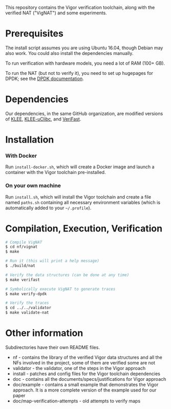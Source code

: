 This repository contains the Vigor verification toolchain, along with the verified NAT ("VigNAT") and some experiments.

# Prerequisites

The install script assumes you are using Ubuntu 16.04, though Debian may also work. You could also install the dependencies manually.

To run verification with hardware models, you need a lot of RAM (100+ GB).

To run the NAT (but not to verify it), you need to set up hugepages for DPDK; see the [DPDK documentation](https://doc.dpdk.org/guides/linux_gsg/sys_reqs.html#linux-gsg-hugepages).


# Dependencies

Our dependencies, in the same GitHub organization, are modified versions of [KLEE](https://github.com/vignat/klee),
[KLEE-uClibc](https://github.com/vignat/klee-uclibc), and [VeriFast](https://github.com/vignat/verifast).


# Installation

### With Docker

Run `install-docker.sh`, which will create a Docker image and launch a container with the Vigor toolchain pre-installed.

### On your own machine

Run `install.sh`, which will install the Vigor toolchain and create a file named `paths.sh` containing all necessary environment variables
(which is automatically added to your `~/.profile`).


# Compilation, Execution, Verification

```bash
# Compile VigNAT
$ cd nf/vignat
$ make

# Run it (this will print a help message)
$ ./build/nat

# Verify the data structures (can be done at any time)
$ make verifast

# Symbolically execute VigNAT to generate traces
$ make verify-dpdk

# Verify the traces
$ cd ../../validator
$ make validate-nat
```


# Other information

Subdirectories have their own README files.

* nf - contains the library of the verified Vigor data structures and all the NFs involved in the project, some of them are verified some are not
* validator - the validator, one of the steps in the Vigor approach
* install - patches and config files for the Vigor toolchain dependencies
* doc - contains all the documents/specs/justifications for Vigor approach
* doc/example - contains a small example that demonstrates the Vigor approach. It is a more complete version of the example used for our paper
* doc/map-verification-attempts - old attempts to verify maps
